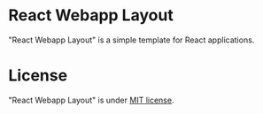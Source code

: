 # React Webapp Layout

"React Webapp Layout" is a simple template for React applications.

# License
 
"React Webapp Layout" is under [MIT license](https://en.wikipedia.org/wiki/MIT_License).
